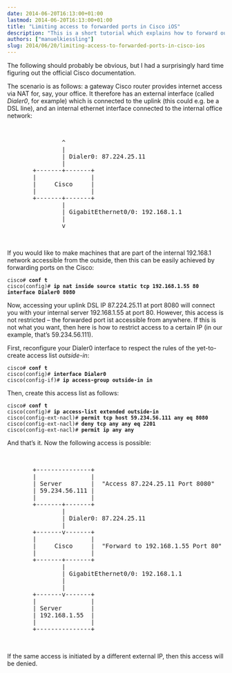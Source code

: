 ```yaml
---
date: 2014-06-20T16:13:00+01:00
lastmod: 2014-06-20T16:13:00+01:00
title: "Limiting access to forwarded ports in Cisco iOS"
description: "This is a short tutorial which explains how to forward outside access to ports on a Cisco router on to ports on internal systems while limiting this access to selected outside IPs."
authors: ["manuelkiessling"]
slug: 2014/06/20/limiting-access-to-forwarded-ports-in-cisco-ios
---
```


<p>
The following should probably be obvious, but I had a surprisingly hard time figuring out the official Cisco documentation.
</p>

<p>
The scenario is as follows: a gateway Cisco router provides internet access via NAT for, say, your office. It therefore has an external interface (called <em>Dialer0</em>, for example) which is connected to the uplink (this could e.g. be a DSL line), and an internal ethernet interface connected to the internal office network:
</p>

<p>
</p><pre>                                                
                                                
               ^                                
               |                                
               | Dialer0: 87.224.25.11          
               |                                
       +-------+-------+                        
       |               |                        
       |     Cisco     |                        
       |               |                        
       +-------+-------+                        
               |                                
               | GigabitEthernet0/0: 192.168.1.1
               |                                
               v                                
                                                
                                                
</pre>

<p>
If you would like to make machines that are part of the internal 192.168.1 network accessible from the outside, then this can be easily achieved by forwarding ports on the Cisco:
</p>

<p>
</p><pre><code>cisco# <strong>conf t</strong>
cisco(config)# <strong>ip nat inside source static tcp 192.168.1.55 80 interface Dialer0 8080</strong></code></pre>
<p></p>

<p>
Now, accessing your uplink DSL IP 87.224.25.11 at port 8080 will connect you with your internal server 192.168.1.55 at port 80. However, this access is not restricted – the forwarded port ist accessible from anywhere. If this is not what you want, then here is how to restrict access to a certain IP (in our example, that’s 59.234.56.111).
</p>

<p>
First, reconfigure your Dialer0 interface to respect the rules of the yet-to-create access list <em>outside-in</em>:
</p>

<p>
</p><pre><code>cisco# <strong>conf t</strong>
cisco(config)# <strong>interface Dialer0</strong>
cisco(config-if)# <strong>ip access-group outside-in in</strong></code></pre>
<p></p>

<p>
Then, create this access list as follows:
</p>

<p>
</p><pre><code>cisco# <strong>conf t</strong>
cisco(config)# <strong>ip access-list extended outside-in</strong>
cisco(config-ext-nacl)# <strong>permit tcp host 59.234.56.111 any eq 8080</strong>
cisco(config-ext-nacl)# <strong>deny tcp any any eq 2201</strong>
cisco(config-ext-nacl)# <strong>permit ip any any</strong></code></pre>
<p></p>

<p>
And that’s it. Now the following access is possible:
</p>

<p>
</p><pre>                                                           
                                                           
       +---------------+                                   
       |               |                                   
       | Server        |  "Access 87.224.25.11 Port 8080"  
       | 59.234.56.111 |                                   
       |               |                                   
       +-------+-------+                                   
               |                                           
               | Dialer0: 87.224.25.11                     
               |                                           
       +-------v-------+                                   
       |               |                                   
       |     Cisco     |  "Forward to 192.168.1.55 Port 80"
       |               |                                   
       +-------+-------+                                   
               |                                           
               | GigabitEthernet0/0: 192.168.1.1           
               |                                           
               |                                           
       +-------v-------+                                   
       |               |                                   
       | Server        |                                   
       | 192.168.1.55  |                                   
       |               |                                   
       +---------------+                                   
                                                           
                                                           
</pre>
<p></p>

<p>
If the same access is initiated by a different external IP, then this access will be denied.
</p>
